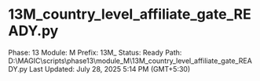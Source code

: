 # 13M_country_level_affiliate_gate_READY.py

Phase: 13
Module: M
Prefix: 13M_
Status: Ready
Path: D:\MAGIC\scripts\phase13\module_M\13M_country_level_affiliate_gate_READY.py
Last Updated: July 28, 2025 5:14 PM (GMT+5:30)
